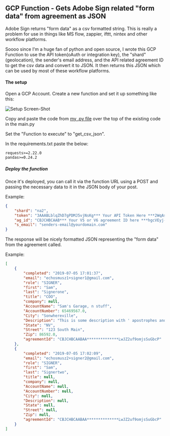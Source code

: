 ## GCP Function - Gets Adobe Sign related "form data" from agreement as JSON

Adobe Sign returns "form data" as a csv formatted string.  This is really a problem for use in things like MS flow, zappier, ifttt, nintex and other workflow platforms. 

Soooo since I'm a huge fan of python and open source, I wrote this GCP Function to use the API token(oAuth or integration key), the "shard"(geolocation), the sender's email address, and the API related agreement ID to get the csv data and convert it to JSON.  It then returns this JSON which can be used by most of these workflow platforms.

#### The setup

Open a GCP Account.  Create a new function and set it up something like this:

![Setup Screen-Shot](https://www.evernote.com/shard/s517/sh/5fc307f9-b24e-4d8c-a494-f660c543862a/65be11a295780c42/res/140c36ab-0e6a-4544-beb1-9799a2675a44/skitch.png)

Copy and paste the code from [my .py file](https://github.com/skaboy71/Adobe-Sign-GCP-Functions-/blob/master/getFormDataCsvAs-JSON.py) over the top of the existing code in the main.py

Set the "Function to execute" to "get_csv_json".

In the requirements.txt paste the below:

```
requests>=2.22.0
pandas>=0.24.2
```

##### Deploy the function

Once it's deployed, you can call it via the function URL using a POST and passing the necessary data to it in the JSON body of your post.

Example:
```JSON
{
	"shard": "na2",
	"token": "3AAABLblqZhD7gPDMJ5vjNsKg*** Your API Token Here ***2WqAsaG1oYtllVLaHv9e",
	"ag_id": "CBJCHBCAAB*** Your V5 or V6 agreement ID here ***hgcVEyj-oI",
	"s_email": "senders-email@yourdomain.com"
}
```

The response will be nicely formatted JSON representing the "form data" from the agreement called.

Example:
```JSON
[
    {
        "completed": "2019-07-05 17:01:37",
        "email": "echosmusz1+signer1@gmail.com",
        "role": "SIGNER",
        "first": "Sam",
        "last": "Signerone",
        "title": "COO",
        "company": null,
        "AccountName": "Sam's Garage, n stuff",
        "AccountNumber": 65469567.0,
        "City": "Sonwhereville",
        "Description": "This is some description with ' apostrophes and , commas.",
        "State": "NV",
        "Street": "123 South Main",
        "Zip": 86592.0,
        "agreementId": "CBJCHBCAABAA**************LwJZ2uf9omjsSuGbcP"
    },
    {
        "completed": "2019-07-05 17:02:09",
        "email": "echosmusz2+signer2@gmail.com",
        "role": "SIGNER",
        "first": "Sam",
        "last": "Signertwo",
        "title": null,
        "company": null,
        "AccountName": null,
        "AccountNumber": null,
        "City": null,
        "Description": null,
        "State": null,
        "Street": null,
        "Zip": null,
        "agreementId": "CBJCHBCAABAA**************LwJZ2uf9omjsSuGbcP"
    }
]
```
